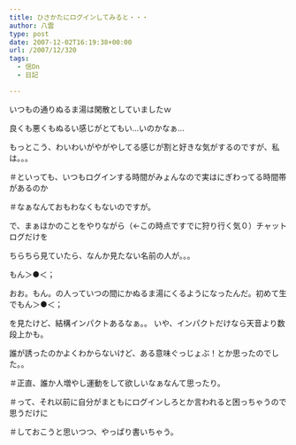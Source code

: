 ```yaml
---
title: ひさかたにログインしてみると・・・
author: 八雲
type: post
date: 2007-12-02T16:19:38+00:00
url: /2007/12/320
tags:
  - 信On
  - 日記

---
```

いつもの通りぬるま湯は閑散としていましたｗ
  
良くも悪くもぬるい感じがとてもい…いのかなぁ…
  
もっとこう、わいわいがやがやしてる感じが割と好きな気がするのですが、私は。。。
  
＃といっても、いつもログインする時間がみょんなので実はにぎわってる時間帯があるのか
  
＃なぁなんておもわなくもないのですが。

で、まぁほかのことをやりながら（←この時点ですでに狩り行く気０）チャットログだけを
  
ちらちら見ていたら、なんか見たない名前の人が。。。
  
もん＞●＜；
  
おお。もん。の人っていつの間にかぬるま湯にくるようになったんだ。初めて生でもん＞●＜；
  
を見たけど、結構インパクトあるなぁ。。 いや、インパクトだけなら天音より数段上かも。

誰が誘ったのかよくわからないけど、ある意味ぐっじょぶ！とか思ったのでした。。

＃正直、誰か人増やし運動をして欲しいなぁなんて思ったり。
  
＃って、それ以前に自分がまともにログインしろとか言われると困っちゃうので思うだけに
  
＃しておこうと思いつつ、やっぱり書いちゃう。
